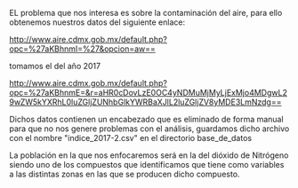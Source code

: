 EL problema que nos interesa es sobre la contaminación del aire, para ello 
obtenemos nuestros datos del siguiente enlace:

http://www.aire.cdmx.gob.mx/default.php?opc=%27aKBhnmI=%27&opcion=aw==

tomamos el del año 2017

http://www.aire.cdmx.gob.mx/default.php?opc=%27aKBhnmE=&r=aHR0cDovLzE0OC4yNDMuMjMyLjExMjo4MDgwL29wZW5kYXRhL0luZGljZUNhbGlkYWRBaXJlL2luZGljZV8yMDE3LmNzdg==

Dichos datos contienen un encabezado que es eliminado de forma manual para que no nos genere
problemas con el análisis, guardamos dicho archivo con el nombre "indice_2017-2.csv" en el directorio base_de_datos

La población en la que nos enfocaremos será en la del dióxido de Nitrógeno
siendo uno de los compuestos que identificamos que tiene como variables a 
las distintas zonas en las que se producen dicho compuesto. 
